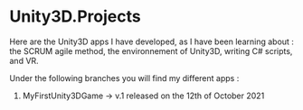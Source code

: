 # Unity3D.Projects
Here are the Unity3D apps I have developed, as I have been learning about : the SCRUM agile method, the environnement of Unity3D, writing C# scripts, and VR.

Under the following branches you will find my different apps :

1. MyFirstUnity3DGame -> v.1 released on the 12th of October 2021
